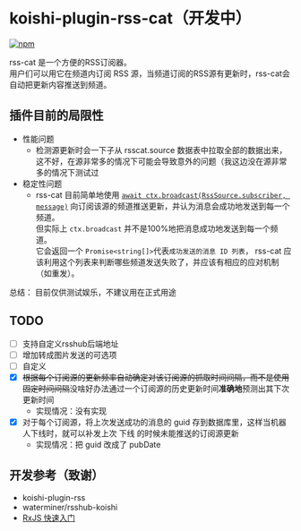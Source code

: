 # koishi-plugin-rss-cat（开发中）

[![npm](https://img.shields.io/npm/v/koishi-plugin-rss-cat?style=flat-square)](https://www.npmjs.com/package/koishi-plugin-rss-cat)

rss-cat 是一个方便的RSS订阅器。   
用户们可以用它在频道内订阅 RSS 源，当频道订阅的RSS源有更新时，rss-cat会自动把更新内容推送到频道。





## 插件目前的局限性
- 性能问题
    -  检测源更新时会一下子从 rsscat.source 数据表中拉取全部的数据出来，这不好，在源非常多的情况下可能会导致意外的问题（我这边没在源非常多的情况下测试过
- 稳定性问题
    - rss-cat 目前简单地使用 [`await ctx.broadcast(RssSource.subscriber, message)`](https://koishi.chat/zh-CN/api/core/context.html#ctx-broadcast) 向订阅该源的频道推送更新，并认为消息会成功地发送到每一个频道。   
    但实际上 `ctx.broadcast` 并不是100%地把消息成功地发送到每一个频道。   
    它会返回一个 `Promise<string[]>`代表`成功发送的消息 ID 列表`， rss-cat 应该利用这个列表来判断哪些频道发送失败了，并应该有相应的应对机制（如重发）。

总结： 目前仅供测试娱乐，不建议用在正式用途

## TODO
- [ ] 支持自定义rsshub后端地址
- [ ] 增加转成图片发送的可选项
- [ ] 自定义
- [x] ~~根据每个订阅源的更新频率自动确定对该订阅源的抓取时间间隔，而不是使用固定时间间隔~~没啥好办法通过一个订阅源的历史更新时间**准确地**预测出其下次更新时间
    - 实现情况：没有实现
- [x] 对于每个订阅源，将上次发送成功的消息的 guid 存到数据库里，这样当机器人下线时，就可以补发上次 下线 的时候未能推送的订阅源更新
    - 实现情况：把 guid 改成了 pubDate

## 开发参考（致谢）

- koishi-plugin-rss
- waterminer/rsshub-koishi
- [RxJS 快速入门](https://blog.ralph.wang/articles/23a34d9e_RxJS_快速入门)